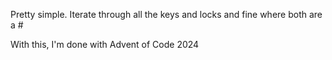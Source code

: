 Pretty simple. Iterate through all the keys and locks and fine where both are a #

With this, I'm done with Advent of Code 2024
